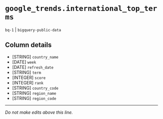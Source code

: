 # `google_trends.international_top_terms`
`bq-1` | `bigquery-public-data`

## Column details
* [STRING]    `country_name`
* [DATE]      `week`
* [DATE]      `refresh_date`
* [STRING]    `term`
* [INTEGER]   `score`
* [INTEGER]   `rank`
* [STRING]    `country_code`
* [STRING]    `region_name`
* [STRING]    `region_code`

-------------------------------------------------------------------------------
*Do not make edits above this line.*
